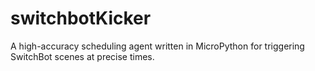 # switchbotKicker
A high-accuracy scheduling agent written in MicroPython for triggering SwitchBot scenes at precise times.
